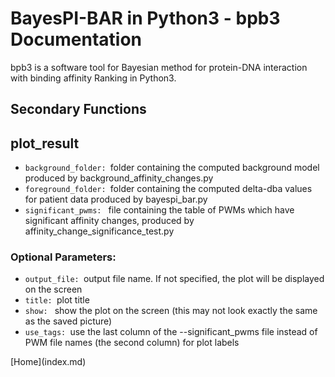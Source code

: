# BayesPI-BAR in Python3 - bpb3 Documentation

bpb3 is a software tool for Bayesian method for protein-DNA interaction with binding affinity Ranking in Python3.

## Secondary Functions

## plot_result

<ul>
  <li><code>background_folder: </code>folder containing the computed background model
                        produced by background_affinity_changes.py </li>
<li><code>foreground_folder: </code>folder containing the computed delta-dba values for
                        patient data produced by bayespi_bar.py</li>
  <li><code>significant_pwms: </code> file containing the table of PWMs which have
                        significant affinity changes, produced by
                        affinity_change_significance_test.py
</li>

  
</ul>

### Optional Parameters:

<ul>
  <li><code>output_file: </code>output file name. If not specified, the plot will be
                        displayed on the screen </li>
<li><code>title: </code>plot title</li>
  <li><code>show: </code> show the plot on the screen (this may not look exactly
                        the same as the saved picture)</li>
<li><code>use_tags: </code>use the last column of the --significant_pwms file
                        instead of PWM file names (the second column) for plot
                        labels</li>
  
</ul>  
[Home](index.md)
